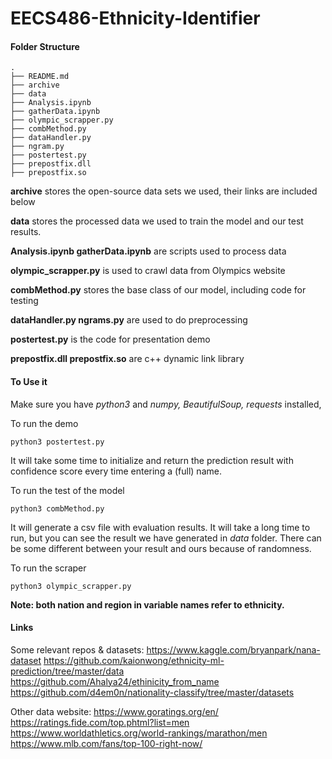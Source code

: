 # EECS486-Ethnicity-Identifier

#### Folder Structure

```shell
.
├── README.md
├── archive
├── data
├── Analysis.ipynb
├── gatherData.ipynb
├── olympic_scrapper.py
├── combMethod.py
├── dataHandler.py
├── ngram.py
├── postertest.py
├── prepostfix.dll
├── prepostfix.so
```

**archive** stores the open-source data sets we used, their links are included below

**data** stores the processed data we used to train the model and our test results.

**Analysis.ipynb gatherData.ipynb** are scripts used to process data

**olympic_scrapper.py** is used to crawl data from Olympics website

**combMethod.py** stores the base class of our model, including code for testing

**dataHandler.py ngrams.py** are used to do preprocessing

**postertest.py** is the code for presentation demo

**prepostfix.dll prepostfix.so** are c++ dynamic link library

#### To Use it

Make sure you have *python3* and *numpy, BeautifulSoup, requests* installed,

To run the demo 

```shell
python3 postertest.py
```

It will take some time to initialize and return the prediction result with confidence score every time entering a (full) name.

 To run the test of the model

```shell
python3 combMethod.py
```

It will generate a csv file with evaluation results. It will take a long time to run, but you can see the result we have generated in *data* folder. There can be some different between your result and ours because of randomness.

To run the scraper 

```shell
python3 olympic_scrapper.py
```

**Note: both nation and region in variable names refer to ethnicity.** 

#### Links

Some relevant repos & datasets:
https://www.kaggle.com/bryanpark/nana-dataset
https://github.com/kaionwong/ethnicity-ml-prediction/tree/master/data
https://github.com/Ahalya24/ethinicity_from_name
https://github.com/d4em0n/nationality-classify/tree/master/datasets

Other data website:
https://www.goratings.org/en/
https://ratings.fide.com/top.phtml?list=men
https://www.worldathletics.org/world-rankings/marathon/men
https://www.mlb.com/fans/top-100-right-now/

